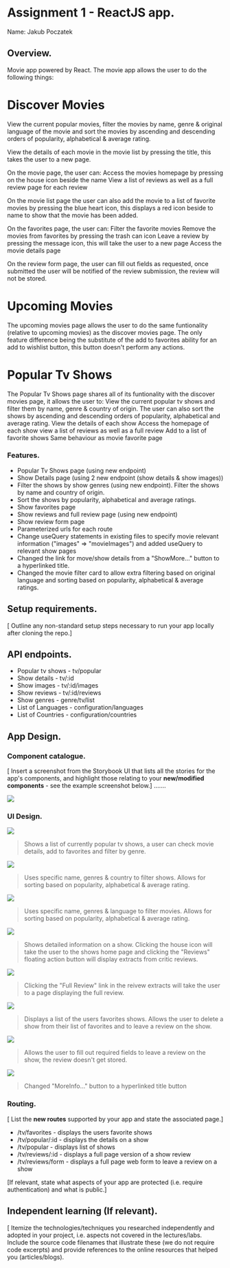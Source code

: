 # Assignment 1 - ReactJS app.

Name: Jakub Poczatek

## Overview.

Movie app powered by React. 
The movie app allows the user to do the following things:

Discover Movies
================
View the current popular movies, filter the movies by name, genre & original language of the movie and sort the movies by ascending and descending orders of popularity, alphabetical & average rating. 

View the details of each movie in the movie list by pressing the title, this takes the user to a new page.

On the movie page, the user can:
    Access the movies homepage by pressing on the house icon beside the name
    View a list of reviews as well as a full review page for each review

On the movie list page the user can also add the movie to a list of favorite movies by pressing the blue heart icon, 
this displays a red icon beside to name to show that the movie has been added.

On the favorites page, the user can:
    Filter the favorite movies
    Remove the movies from favorites by pressing the trash can icon
    Leave a review by pressing the message icon, this will take the user to a new page
    Access the movie details page

On the review form page, the user can fill out fields as requested, once submitted the user will be notified of the review submission, 
the review will not be stored. 

Upcoming Movies
================
The upcoming movies page allows the user to do the same funtionality (relative to upcoming movies) as the discover movies page. 
The only feature difference being the substitute of the add to favorites ability for an add to wishlist button, this button doesn't perform any actions. 

Popular Tv Shows
=================
The Popular Tv Shows page shares all of its funtionality with the discover movies page, it allows the user to:
    View the current popular tv shows and filter them by name, genre & country of origin. The user can also sort the shows by ascending and descending orders of popularity, alphabetical and average rating.
    View the details of each show 
        Access the homepage of each show
        view a list of reviews as well as a full review 
    Add to a list of favorite shows 
        Same behaviour as movie favorite page

### Features.

+ Popular Tv Shows page (using new endpoint)
+ Show Details page (using 2 new endpoint (show details & show images))
+ Filter the shows by show genres (using new endpoint). Filter the shows by name and country of origin.
+ Sort the shows by popularity, alphabetical and average ratings. 
+ Show favorites page
+ Show reviews and full review page (using new endpoint)
+ Show review form page
+ Parameterized urls for each route
+ Change useQuery statements in existing files to specify movie relevant information ("images" => "movieImages") and added useQuery to relevant show pages
+ Changed the link for move/show details from a "ShowMore..." button to a hyperlinked title. 
+ Changed the movie filter card to allow extra filtering based on original language and sorting based on popularity, alphabetical & average ratings. 

## Setup requirements.

[ Outline any non-standard setup steps necessary to run your app locally after cloning the repo.]

## API endpoints.

+ Popular tv shows - tv/popular
+ Show details - tv/:id
+ Show images - tv/:id/images
+ Show reviews - tv/:id/reviews
+ Show genres - genre/tv/list
+ List of Languages - configuration/languages
+ List of Countries - configuration/countries 

## App Design.

### Component catalogue.

[ Insert a screenshot from the Storybook UI that lists all the stories for the app's components, and highlight those relating to your __new/modified components__ - see the example screenshot below.] .......

![](./images/storybook.png)

### UI Design.

![ ](./src/images/popularTvShows.png)

>Shows a list of currently popular tv shows, a user can check movie details, add to favorites and filter by genre.

![ ](./src/images/filterShowsCard.png)

>Uses specific name, genres & country to filter shows. Allows for sorting based on popularity, alphabetical & average rating.

![ ](./src/images/filterMoviesCard.png)

>Uses specific name, genres & language to filter movies. Allows for sorting based on popularity, alphabetical & average rating.

![ ](./src/images/showDetails.png)

>Shows detailed information on a show. Clicking the house icon will take the user to the shows home page and clicking the "Reviews" floating action button will display extracts from critic reviews.

![ ](./src/images/showReview.png)

>Clicking the "Full Review" link in the reivew extracts will take the user to a page displaying the full review.

![ ](./src/images/showFavorites.png)

>Displays a list of the users favorites shows. Allows the user to delete a show from their list of favorites and to leave a review on the show.

![ ](./src/images/ShowWriteReview.png)

>Allows the user to fill out required fields to leave a review on the show, the review doesn't get stored.

![ ](./src/images/discoverMovies.png)

>Changed "MoreInfo..." button to a hyperlinked title button

### Routing.

[ List the __new routes__ supported by your app and state the associated page.]

+ /tv/favorites - displays the users favorite shows
+ /tv/popular/:id - displays the details on a show
+ /tv/popular - displays list of shows
+ /tv/reviews/:id  - displays a full page version of a show review 
+ /tv/reviews/form - displays a full page web form to leave a review on a show

[If relevant, state what aspects of your app are protected (i.e. require authentication) and what is public.]

## Independent learning (If relevant).

[ Itemize the technologies/techniques you researched independently and adopted in your project, i.e. aspects not covered in the lectures/labs. Include the source code filenames that illustrate these (we do not require code excerpts) and provide references to the online resources that helped you (articles/blogs).
